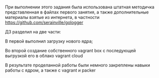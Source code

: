 При выполнении этого задания была использована штатная методичка представленная в файлах первого занятия,
а также дополнительные  материалы взятые из интернета, в частности https://github.com/serainville/gologger

ДЗ разделил на две части:

В первой выполнил загрузку нового ядра;

Во второй создание собственного vagrant box c последующей выгрузкой его в облако vagrant cloud

В результате проделанной работы были немного закреплены навыки работы с ядром, а также с vagrant и packer
